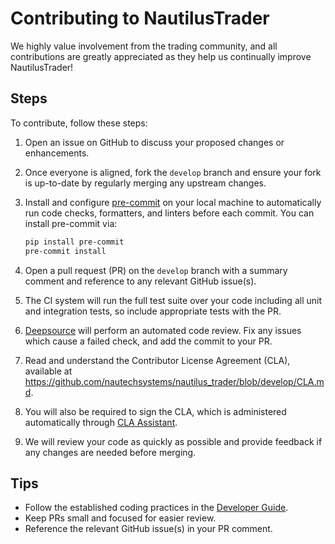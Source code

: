 # Contributing to NautilusTrader

We highly value involvement from the trading community, and all contributions are greatly appreciated as they help us continually improve NautilusTrader!

## Steps

To contribute, follow these steps:

1. Open an issue on GitHub to discuss your proposed changes or enhancements.

2. Once everyone is aligned, fork the `develop` branch and ensure your fork is up-to-date by regularly merging any upstream changes.

3. Install and configure [pre-commit](https://pre-commit.com/) on your local machine to automatically run code checks, formatters, and linters before each commit. You can install pre-commit via:
    ```bash
    pip install pre-commit
    pre-commit install
    ```

4. Open a pull request (PR) on the `develop` branch with a summary comment and reference to any relevant GitHub issue(s).

5. The CI system will run the full test suite over your code including all unit and integration tests, so include appropriate tests with the PR.

6. [Deepsource](https://deepsource.io) will perform an automated code review. Fix any issues which cause a failed check, and add the commit to your PR.

7. Read and understand the Contributor License Agreement (CLA), available at https://github.com/nautechsystems/nautilus_trader/blob/develop/CLA.md.

8. You will also be required to sign the CLA, which is administered automatically through [CLA Assistant](https://cla-assistant.io/).

9. We will review your code as quickly as possible and provide feedback if any changes are needed before merging.

## Tips

- Follow the established coding practices in the [Developer Guide](https://nautilustrader.io/docs/developer_guide/index.html).
- Keep PRs small and focused for easier review.
- Reference the relevant GitHub issue(s) in your PR comment.
